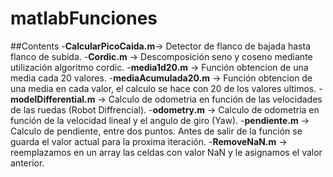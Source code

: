 # matlabFunciones

##Contents
-**CalcularPicoCaida.m**-> Detector de flanco de bajada hasta flanco de subida.
-**Cordic.m** -> Descomposición seno y coseno mediante utilización algoritmo cordic.
-**media1d20.m** -> Función obtencion de una media cada 20 valores.
-**mediaAcumulada20.m** -> Función obtencion de una media en cada valor, el calculo se hace con 20 de los valores ultimos.
-**modelDifferential.m** -> Calculo de odometria en función de las velocidades de las ruedas (Robot Diffrencial).
-**odometry.m** -> Calculo de odometria en función de la velocidad lineal y el angulo de giro (Yaw).
-**pendiente.m** -> Calculo de pendiente, entre dos puntos. Antes de salir de la función se guarda el valor actual para la proxima iteración.
-**RemoveNaN.m** -> reemplazamos en un array las celdas con valor NaN y le asignamos el valor anterior.
